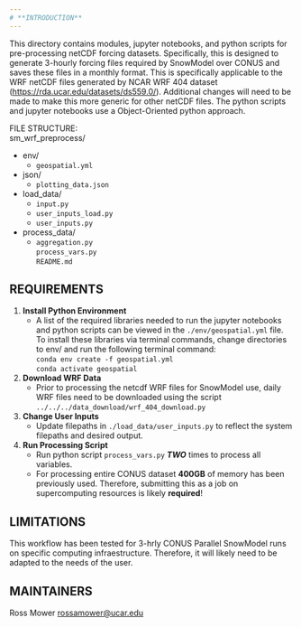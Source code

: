 ```yaml
--- 
# **INTRODUCTION**  
---  
```

This directory contains modules, jupyter notebooks, and python scripts for pre-processing netCDF forcing datasets. Specifically, this is designed to generate 3-hourly forcing files required by SnowModel over CONUS and saves these files in a monthly format. This is specifically applicable to the WRF netCDF files generated by NCAR WRF 404 dataset (https://rda.ucar.edu/datasets/ds559.0/). Additional changes will need to be made to make this more generic for other netCDF files. The python scripts and jupyter notebooks use a Object-Oriented python approach.  

FILE STRUCTURE:  
sm_wrf_preprocess/ 
- env/
    - `geospatial.yml`
- json/
    - `plotting_data.json`
- load_data/
    - `input.py`
    - `user_inputs_load.py`
    - `user_inputs.py`
- process_data/
    - `aggregation.py`  
`process_vars.py`   
`README.md`    

## **REQUIREMENTS** 
1. **Install Python Environment**
    - A list of the required libraries needed to run the jupyter notebooks and python scripts can be viewed in the `./env/geospatial.yml` file. To install these libraries via terminal commands, change directories to env/ and run the following terminal command:  
    `conda env create -f geospatial.yml`  
    `conda activate geospatial` 
2. **Download WRF Data**
    - Prior to processing the netcdf WRF files for SnowModel use, daily WRF files need to be downloaded using the script `../../../data_download/wrf_404_download.py`
3. **Change User Inputs**
    - Update filepaths in `./load_data/user_inputs.py` to reflect the system filepaths and desired output.
4. **Run Processing Script**
    - Run python script `process_vars.py` ***TWO*** times to process all variables.
    - For processing entire CONUS dataset **400GB** of memory has been previously used. Therefore, submitting this as a job on supercomputing resources is likely **required**!

## **LIMITATIONS**
This workflow has been tested for 3-hrly CONUS Parallel SnowModel runs on specific computing infraestructure. Therefore, it will likely need to be adapted to the needs of the user. 

## **MAINTAINERS** 
Ross Mower rossamower@ucar.edu  
